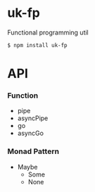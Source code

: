 # uk-fp
Functional programming util

```bash
$ npm install uk-fp
```


# API
### Function
  * pipe
  * asyncPipe
  * go
  * asyncGo

### Monad Pattern
  * Maybe
    * Some
    * None


